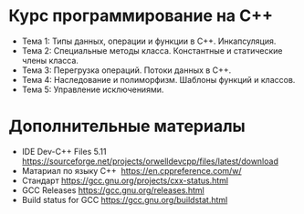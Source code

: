 # Курс программирование на С++
- Тема 1: Типы данных, операции и функции в С++. Инкапсуляция.
- Тема 2: Специальные методы класса. Константные и статические члены класса.
- Тема 3: Перегрузка операций. Потоки данных в С++.
- Тема 4: Наследование и полиморфизм. Шаблоны функций и классов.
- Тема 5: Управление исключениями.

# Дополнительные материалы
- IDE Dev-C++ Files​ 5.11​ https://sourceforge.net/projects/orwelldevcpp/files/latest/download
- Матариал по языку С++​ ​ https://en.cppreference.com/w/
- Стандарт​ https://gcc.gnu.org/projects/cxx-status.html
- GCC Releases​ https://gcc.gnu.org/releases.html
- Build status for GCC​ https://gcc.gnu.org/buildstat.html
